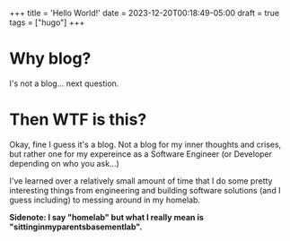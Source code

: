 +++
title = 'Hello World!'
date = 2023-12-20T00:18:49-05:00
draft = true
tags = ["hugo"]
+++

# Why blog?

I's not a blog... next question.

# Then WTF is this?

Okay, fine I guess it's a blog. Not a blog for my inner thoughts and crises, but rather one for my expereince as a Software Engineer (or Developer depending on who you ask...)

I've learned over a relatively small amount of time that I do some pretty interesting things from engineering and building software solutions (and I guess including) to messing around in my homelab.

**Sidenote: I say "homelab" but what I really mean is "sittinginmyparentsbasementlab".**
